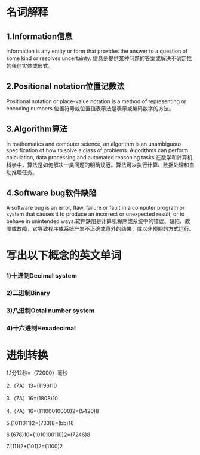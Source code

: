 # 名词解释

## 1.Information信息

Information is any entity or form that provides the answer to a question of some kind or resolves uncertainty.
信息是提供某种问题的答案或解决不确定性的任何实体或形式。

## 2.Positional notation位置记数法

Positional notation or place-value notation is a method of representing or encoding numbers.位置符号或位置值表示法是表示或编码数字的方法。

## 3.Algorithm算法

In mathematics and computer science, an algorithm is an unambiguous specification of how to solve a class of problems. Algorithms can perform calculation, data processing and automated reasoning tasks.在数学和计算机科学中，算法是如何解决一类问题的明确规范。算法可以执行计算、数据处理和自动推理任务。

## 4.Software bug软件缺陷

A software bug is an error, flaw, failure or fault in a computer program or system that causes it to produce an incorrect or unexpected result, or to behave in unintended ways.软件缺陷是计算机程序或系统中的错误、缺陷、故障或故障，它导致程序或系统产生不正确或意外的结果，或以非预期的方式运行。

# 写出以下概念的英文单词

### 1)十进制Decimal system
### 2)二进制Binary
### 3)八进制Octal number system
### 4)十六进制Hexadecimal

# 进制转换

1.1分12秒=（72000）毫秒

2.（7A）13=(1196)10

3.（7A）16=(1808)10

4.（7A）16=(11100010000)2=(5420)8

5.(1011011)2=(733)8=(bb)16

6.(678)10=(1010100110)2=(7246)8

7.(111)2+(101)2=(1100)2
